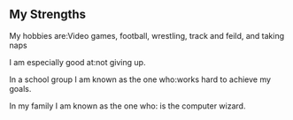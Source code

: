 ## My Strengths
<p>My hobbies are:Video games, football, wrestling, track and feild, and taking naps</p>
<p>I am especially good at:not giving up.</p>
<p>In a school group I am known as the one who:works hard to achieve my goals.</p> 
<p>In my family I am known as the one who: is the computer wizard.</p>

